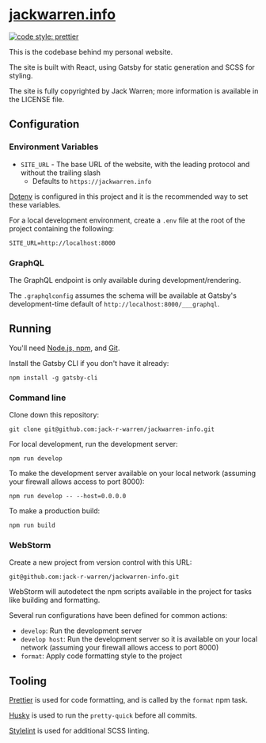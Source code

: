 # [jackwarren.info](https://jackwarren.info)

[![code style: prettier](https://img.shields.io/badge/code_style-prettier-ff69b4.svg)](https://github.com/prettier/prettier)

This is the codebase behind my personal website.

The site is built with React, using Gatsby for static generation and SCSS for styling.

The site is fully copyrighted by Jack Warren; more information is available in the LICENSE file.

## Configuration

### Environment Variables

-   `SITE_URL` - The base URL of the website, with the leading protocol and without the trailing slash
    -   Defaults to `https://jackwarren.info`

[Dotenv](https://www.npmjs.com/package/dotenv) is configured in this project and it is the recommended way to set these variables.

For a local development environment, create a `.env` file at the root of the project containing the following:

```
SITE_URL=http://localhost:8000
```

### GraphQL

The GraphQL endpoint is only available during development/rendering.

The `.graphqlconfig` assumes the schema will be available at Gatsby's development-time default of `http://localhost:8000/___graphql`.

## Running

You'll need [Node.js, npm](https://www.gatsbyjs.org/tutorial/part-zero/#-install-nodejs-and-npm), and [Git](https://www.gatsbyjs.org/tutorial/part-zero/#install-git).

Install the Gatsby CLI if you don't have it already:

```shell script
npm install -g gatsby-cli
```

### Command line

Clone down this repository:

```shell script
git clone git@github.com:jack-r-warren/jackwarren-info.git
```

For local development, run the development server:

```shell script
npm run develop
```

To make the development server available on your local network (assuming your firewall allows access to port 8000):

```shell script
npm run develop -- --host=0.0.0.0
```

To make a production build:

```shell script
npm run build
```

### WebStorm

Create a new project from version control with this URL:

```
git@github.com:jack-r-warren/jackwarren-info.git
```

WebStorm will autodetect the npm scripts available in the project for tasks like building and formatting.

Several run configurations have been defined for common actions:

-   `develop`: Run the development server
-   `develop host`: Run the development server so it is available on your local network (assuming your firewall allows access to port 8000)
-   `format`: Apply code formatting style to the project

## Tooling

[Prettier](https://prettier.io/) is used for code formatting, and is called by the `format` npm task.

[Husky](https://www.npmjs.com/package/husky) is used to run the `pretty-quick` before all commits.

[Stylelint](https://stylelint.io/) is used for additional SCSS linting.
